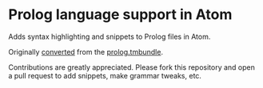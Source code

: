 # Prolog language support in Atom

Adds syntax highlighting and snippets to Prolog files in Atom.

Originally [converted](http://atom.io/docs/latest/converting-a-text-mate-bundle)
from the [prolog.tmbundle](https://github.com/textmate/prolog.tmbundle).

Contributions are greatly appreciated. Please fork this repository and open a
pull request to add snippets, make grammar tweaks, etc.
